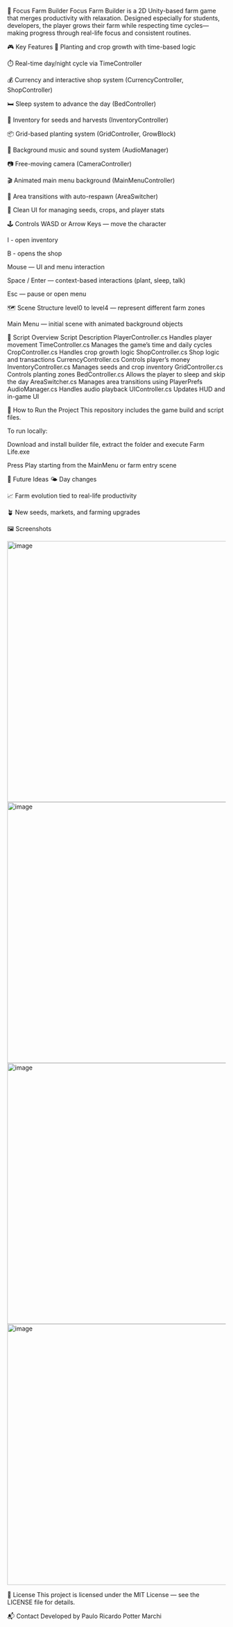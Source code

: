 🌱 Focus Farm Builder
Focus Farm Builder is a 2D Unity-based farm game that merges productivity with relaxation. Designed especially for students, developers, the player grows their farm while respecting time cycles—making progress through real-life focus and consistent routines.

🎮 Key Features
🌾 Planting and crop growth with time-based logic

⏱️ Real-time day/night cycle via TimeController

💰 Currency and interactive shop system (CurrencyController, ShopController)

🛏️ Sleep system to advance the day (BedController)

🧺 Inventory for seeds and harvests (InventoryController)

📦 Grid-based planting system (GridController, GrowBlock)

🎵 Background music and sound system (AudioManager)

📷 Free-moving camera (CameraController)

🎬 Animated main menu background (MainMenuController)

🚪 Area transitions with auto-respawn (AreaSwitcher)

🌽 Clean UI for managing seeds, crops, and player stats

🕹️ Controls
WASD or Arrow Keys — move the character

I - open inventory 

B - opens the shop

Mouse — UI and menu interaction

Space / Enter — context-based interactions (plant, sleep, talk)

Esc — pause or open menu

🗺️ Scene Structure
level0 to level4 — represent different farm zones

Main Menu — initial scene with animated background objects

🧩 Script Overview
Script	Description
PlayerController.cs	Handles player movement
TimeController.cs	Manages the game’s time and daily cycles
CropController.cs	Handles crop growth logic
ShopController.cs	Shop logic and transactions
CurrencyController.cs	Controls player’s money
InventoryController.cs	Manages seeds and crop inventory
GridController.cs	Controls planting zones
BedController.cs	Allows the player to sleep and skip the day
AreaSwitcher.cs	Manages area transitions using PlayerPrefs
AudioManager.cs	Handles audio playback
UIController.cs	Updates HUD and in-game UI

🚀 How to Run the Project
This repository includes the game build and script files. 

To run locally:

Download and install builder file, extract the folder and execute Farm Life.exe

Press Play starting from the MainMenu or farm entry scene

📌 Future Ideas
🌤️ Day changes

📈 Farm evolution tied to real-life productivity

🪴 New seeds, markets, and farming upgrades

🖼️ Screenshots

<img width="600" height="600" alt="image" src="https://github.com/user-attachments/assets/de30b14f-8b27-42ed-808d-95c98f0091e0" />

<img width="600" height="600" alt="image" src="https://github.com/user-attachments/assets/09afd9f3-82e4-461b-8331-3d361dbe7945" />

<img width="600" height="600" alt="image" src="https://github.com/user-attachments/assets/180c256a-155c-4d05-a7f7-8fd017cee515" />

<img width="600" height="600" alt="image" src="https://github.com/user-attachments/assets/33f7e6af-a87b-4498-b5e9-bdeca2e66d6c" />


📄 License
This project is licensed under the MIT License — see the LICENSE file for details.

📬 Contact
Developed by Paulo Ricardo Potter Marchi

